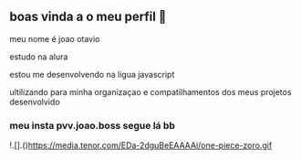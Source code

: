## boas vinda a o meu perfil 🖤
meu nome é joao otavio

estudo na alura

estou me desenvolvendo na ligua javascript

ultilizando para minha organizaçao e compatilhamentos dos meus projetos desenvolvido

### meu insta pvv.joao.boss segue lá bb

!.[].()https://media.tenor.com/EDa-2dguBeEAAAAi/one-piece-zoro.gif


